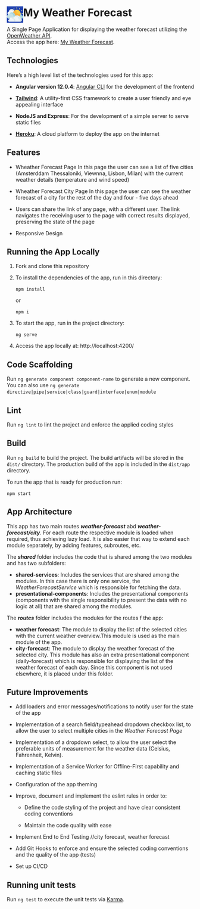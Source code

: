 #  <img src="https://github.com/katerina-tziala/my-weather-forecast/blob/master/readme-logo.png" alt="app logo" width="44" height="44" align="left">My Weather Forecast

A Single Page Application for displaying the weather forecast utilizing the [OpenWeather API](https://openweathermap.org/api).
</br>Access the app here: [My Weather Forecast](https://my-weather-forecast-demo.herokuapp.com/).

## Technologies

Here’s a high level list of the technologies used for this app:

- **Angular version 12.0.4**: [Angular CLI](https://github.com/angular/angular-cli) for the development of the frontend

- **[Tailwind](https://tailwindcss.com/)**: A utility-first CSS framework to create a user friendly and eye appealing interface

- **NodeJS and Express**: For the development of a simple server to serve static files

- **[Heroku](https://www.heroku.com)**: A cloud platform to deploy the app on the internet

## Features

- Wheather Forecast Page
  In this page the user can see a list of five cities (Amsterddam Thessaloniki, Viewnna, Lisbon, Milan) with the current weather details (temperature and wind speed)

- Wheather Forecast City Page
  In this page the user can see the weather forecast of a city for the rest of the day and four - five days ahead

- Users can share the link of any page, with a different user. The link navigates the receiving user to the page with correct results displayed, preserving the state of the page

- Responsive Design

## Running the App Locally

1. Fork and clone this repository

2. To install the dependencies of the app, run in this directory:

   ```
   npm install
   ```

   or

   ```
   npm i
   ```

3. To start the app, run in the project directory:

   ```
   ng serve
   ```

4. Access the app locally at: http://localhost:4200/

## Code Scaffolding

Run `ng generate component component-name` to generate a new component. You can also use `ng generate directive|pipe|service|class|guard|interface|enum|module`

## Lint

Run `ng lint` to lint the project and enforce the applied coding styles

## Build

Run `ng build` to build the project. The build artifacts will be stored in the `dist/` directory. The production build of the app is included in the `dist/app` directory.

To run the app that is ready for production run:

```
npm start
```

## App Architecture

This app has two main routes **_weather-forecast_** abd **_weather-forecast/city_**. For each route the respective module is loaded when required, thus achieving lazy load. It is also easier that way to extend each module separately, by adding features, subroutes, etc.

The **_shared_** folder includes the code that is shared among the two modules and has two subfolders:

- **shared-services**: Includes the services that are shared among the modules. In this case there is only one service, the _WeatherForecastService_ which is responsible for fetching the data.
- **presentational-components**: Includes the presentational components (components with the single responsibility to present the data with no logic at all) that are shared among the modules.

The **_routes_** folder includes the modules for the routes f the app:

- **weather forecast**: The module to display the list of the selected cities with the current weather overview.This module is used as the main module of the app.
- **city-forecast**: The module to display the weather forecast of the selected city. This module has also an extra presentational component (daily-forecast) which is responsible for displaying the list of the weather forecast of each day. Since this component is not used elsewhere, it is placed under this folder.

## Future Improvements

- Add loaders and error messages/notifications to notify user for the state of the app

- Implementation of a search field/typeahead dropdown checkbox list, to allow the user to select multiple cities in the _Weather Forecast Page_

- Implementation of a dropdown select, to allow the user select the preferable units of measurement for the weather data (Celsius, Fahrenheit, Kelvin).

- Implementation of a Service Worker for Offline-First capability and caching static files

- Configuration of the app theming

- Improve, document and implement the eslint rules in order to:

  - Define the code styling of the project and have clear consistent coding conventions

  - Maintain the code quality with ease

- Implement End to End Testing //city forecast, weather forecast

- Add Git Hooks to enforce and ensure the selected coding conventions and the quality of the app (tests)

- Set up CI/CD

## Running unit tests

Run `ng test` to execute the unit tests via [Karma](https://karma-runner.github.io).
